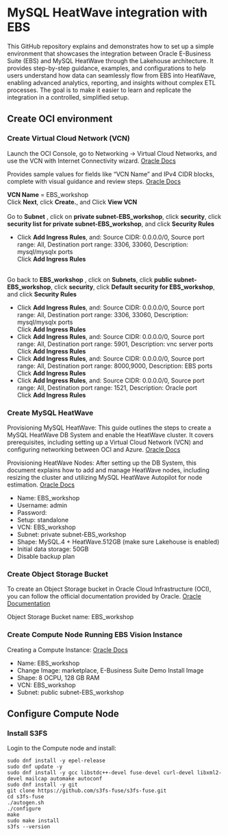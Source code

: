 # MySQL HeatWave integration with EBS

This GitHub repository explains and demonstrates how to set up a simple environment that showcases the integration between Oracle E-Business Suite (EBS) and 
MySQL HeatWave through the Lakehouse architecture. It provides step-by-step guidance, examples, and configurations to help users understand how data can seamlessly flow from EBS into HeatWave, enabling advanced analytics, 
reporting, and insights without complex ETL processes. The goal is to make it easier to learn and replicate the integration in a controlled, simplified setup.

## Create OCI environment

### Create Virtual Cloud Network (VCN)

Launch the OCI Console, go to Networking → Virtual Cloud Networks, and use the VCN with Internet Connectivity wizard. 
[Oracle Docs](https://docs.oracle.com/en/learn/lab_virtual_network/index.html?utm_source=chatgpt.com)

Provides sample values for fields like “VCN Name” and IPv4 CIDR blocks, complete with visual guidance and review steps.
[Oracle Docs](https://docs.oracle.com/en/learn/lab_virtual_network/index.html?utm_source=chatgpt.com)

**VCN Name** = EBS_workshop<br>
Click **Next**, click **Create.**, and Click **View VCN** <br><br>
Go to **Subnet** , click on **private subnet-EBS_workshop**, click **security**, click **security list for private subnet-EBS_workshop**, and click **Security Rules** <br>
* Click **Add Ingress Rules**, and: Source CIDR: 0.0.0.0/0, Source port range: All, Destination port range: 3306, 33060, Description: mysql/mysqlx ports <br>
Click **Add Ingress Rules** <br><br>

Go back to **EBS_workshop** , click on **Subnets**, click **public subnet-EBS_workshop**, click **security**, click **Default security for EBS_workshop**, and click **Security Rules** <br>
* Click **Add Ingress Rules**, and: Source CIDR: 0.0.0.0/0, Source port range: All, Destination port range: 3306, 33060, Description: mysql/mysqlx ports <br>
Click **Add Ingress Rules**
* Click **Add Ingress Rules**, and: Source CIDR: 0.0.0.0/0, Source port range: All, Destination port range: 5901, Description: vnc server ports <br>
Click **Add Ingress Rules**
* Click **Add Ingress Rules**, and: Source CIDR: 0.0.0.0/0, Source port range: All, Destination port range: 8000,9000, Description: EBS ports <br>
Click **Add Ingress Rules**
* Click **Add Ingress Rules**, and: Source CIDR: 0.0.0.0/0, Source port range: All, Destination port range: 1521, Description: Oracle port <br>
Click **Add Ingress Rules**

### Create MySQL HeatWave 

Provisioning MySQL HeatWave: This guide outlines the steps to create a MySQL HeatWave DB System and enable the HeatWave cluster. It covers prerequisites, including setting up a Virtual Cloud Network (VCN) and configuring networking between OCI and Azure. 
[Oracle Docs](https://docs.oracle.com/en-us/iaas/odsaz/odsa-provisioning-mysql-heatwave.html?utm_source=chatgpt.com)

Provisioning HeatWave Nodes: After setting up the DB System, this document explains how to add and manage HeatWave nodes, including resizing the cluster and utilizing MySQL HeatWave Autopilot for node estimation. 
[Oracle Docs](https://docs.oracle.com/en-us/iaas/Content/database-for-azure-provision/odsa-provisioning-heatwave-nodes.html?utm_source=chatgpt.com)

* Name: EBS_workshop
* Username: admin
* Password: <you define>
* Setup: standalone
* VCN: EBS_workshop
* Subnet: private subnet-EBS_workshop
* Shape: MySQL.4 + HeatWave.512GB (make sure Lakehouse is enabled)
* Initial data storage: 50GB
* Disable backup plan

### Create Object Storage Bucket

To create an Object Storage bucket in Oracle Cloud Infrastructure (OCI), you can follow the official documentation provided by Oracle. [Oracle Documentation](https://docs.oracle.com/iaas/Content/Object/Tasks/managingbuckets_topic-To_create_a_bucket.htm?utm_source=chatgpt.com)

Object Storage Bucket name: EBS_workshop

### Create Compute Node Running EBS Vision Instance

Creating a Compute Instance: [Oracle Docs](https://docs.oracle.com/en-us/iaas/compute-cloud-at-customer/topics/compute/compute-instances.htm?utm_source=chatgpt.com)
* Name: EBS_workshop
* Change Image: marketplace, E-Business Suite Demo Install Image
* Shape: 8 OCPU, 128 GB RAM
* VCN: EBS_workshop
* Subnet: public subnet-EBS_workshop

## Configure Compute Node

### Install S3FS
Login to the Compute node and install:
```
sudo dnf install -y epel-release
sudo dnf update -y
sudo dnf install -y gcc libstdc++-devel fuse-devel curl-devel libxml2-devel mailcap automake autoconf
sudo dnf install -y git
git clone https://github.com/s3fs-fuse/s3fs-fuse.git
cd s3fs-fuse
./autogen.sh
./configure
make
sudo make install
s3fs --version
```
















